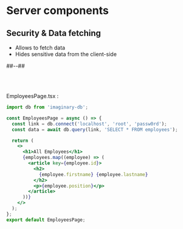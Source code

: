 <!-- .slide: class="two-column with-code " -->

# Server components

## Security & Data fetching

- Allows to fetch data
- Hides sensitive data from the client-side

##--##

<br/> <br/>

EmployeesPage.tsx :

```jsx
import db from 'imaginary-db';

const EmployeesPage = async () => {
  const link = db.connect('localhost', 'root', 'passw0rd');
  const data = await db.query(link, 'SELECT * FROM employees');

  return (
    <>
      <h1>All Employees</h1>
      {employees.map((employee) => (
        <article key={employee.id}>
          <h2>
            {employee.firstname} {employee.lastname}
          </h2>
          <p>{employee.position}</p>
        </article>
      ))}
    </>
  );
};
export default EmployeesPage;
```
